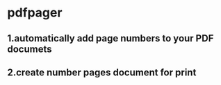 # pdfpager
## 1.automatically add page numbers to your PDF documets  
## 2.create number pages document for print
